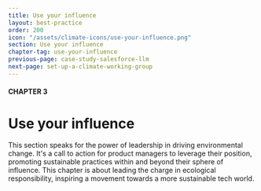 ```yaml
---
title: Use your influence
layout: best-practice
order: 200
icon: "/assets/climate-icons/use-your-influence.png"
section: Use your influence
chapter-tag: use-your-influence
previous-page: case-study-salesforce-llm
next-page: set-up-a-climate-working-group
---
```


#### CHAPTER 3
# Use your influence

<div class="intro-chapter" style="text-align:left;"> 
  <p>This section speaks for the power of leadership in driving environmental change. It's a call to action for product managers to leverage their position, promoting sustainable practices within and beyond their sphere of influence. This chapter is about leading the charge in ecological responsibility, inspiring a movement towards a more sustainable tech world.</p>
</div>
